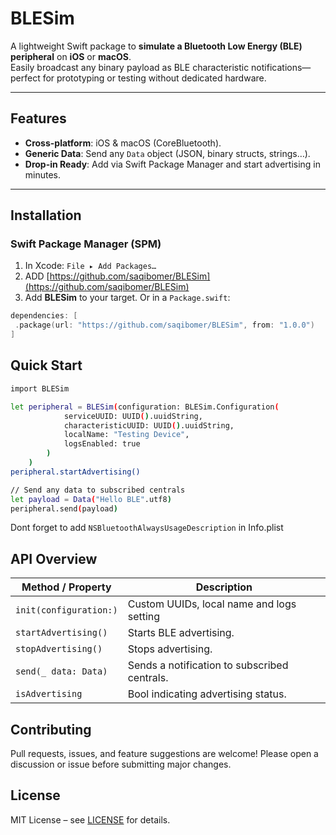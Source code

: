 # BLESim

A lightweight Swift package to **simulate a Bluetooth Low Energy (BLE) peripheral** on **iOS** or **macOS**.  
Easily broadcast any binary payload as BLE characteristic notifications—perfect for prototyping or testing without dedicated hardware.

---

## Features
- **Cross-platform**: iOS & macOS (CoreBluetooth).
- **Generic Data**: Send any `Data` object (JSON, binary structs, strings…).
- **Drop-in Ready**: Add via Swift Package Manager and start advertising in minutes.

---

## Installation

### Swift Package Manager (SPM)
1. In Xcode: `File ▸ Add Packages…`
2. ADD [https://github.com/saqibomer/BLESim](https://github.com/saqibomer/BLESim)
3. Add **BLESim** to your target.
   Or in a `Package.swift`:
```swift
dependencies: [
 .package(url: "https://github.com/saqibomer/BLESim", from: "1.0.0")
]
```

## Quick Start
```bash
import BLESim

let peripheral = BLESim(configuration: BLESim.Configuration(
            serviceUUID: UUID().uuidString,
            characteristicUUID: UUID().uuidString,
            localName: "Testing Device",
            logsEnabled: true
        )
    )
peripheral.startAdvertising()

// Send any data to subscribed centrals
let payload = Data("Hello BLE".utf8)
peripheral.send(payload)
```

Dont forget to add ```NSBluetoothAlwaysUsageDescription``` in Info.plist

## API Overview
| Method / Property      | Description                                     |
| ---------------------- | ----------------------------------------------- |
| `init(configuration:)` | Custom UUIDs, local name and logs setting       |
| `startAdvertising()`   | Starts BLE advertising.                         |
| `stopAdvertising()`    | Stops advertising.                              |
| `send(_ data: Data)`   | Sends a notification to subscribed centrals.    |
| `isAdvertising`        | Bool indicating advertising status.             |

## Contributing
Pull requests, issues, and feature suggestions are welcome!
Please open a discussion or issue before submitting major changes.

## License
MIT License – see [LICENSE](https://mit-license.org) for details.

